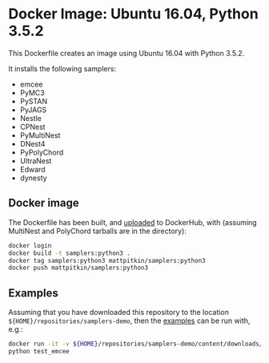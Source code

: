 # Docker Image: Ubuntu 16.04, Python 3.5.2

This Dockerfile creates an image using Ubuntu 16.04 with Python 3.5.2.

It installs the following samplers:
 * emcee
 * PyMC3
 * PySTAN
 * PyJAGS
 * Nestle
 * CPNest
 * PyMultiNest
 * DNest4
 * PyPolyChord
 * UltraNest
 * Edward
 * dynesty

## Docker image

The Dockerfile has been built, and [uploaded](https://hub.docker.com/r/mattpitkin/samplers/tags/) to DockerHub, with (assuming MultiNest and PolyChord tarballs are in the directory):

```bash
docker login
docker build -t samplers:python3 .
docker tag samplers:python3 mattpitkin/samplers:python3
docker push mattpitkin/samplers:python3
```

## Examples

Assuming that you have downloaded this repository to the location `${HOME}/repositories/samplers-demo`, then the [examples](../../content/downloads/code) can be run with, e.g.:

```bash
docker run -it -v ${HOME}/repositories/samplers-demo/content/downloads/code:/work mattpitkin/samplers:python3
python test_emcee
```
